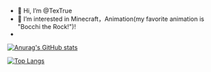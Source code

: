 - 👋 Hi, I’m @TexTrue
- 👀 I’m interested in Minecraft，Animation(my favorite animation is "Bocchi the Rock!")! 
- 

[![Anurag's GitHub stats](https://github-readme-stats.vercel.app/api?username=TexBlock&show_icons=true)](https://github.com/anuraghazra/github-readme-stats) 

[![Top Langs](https://github-readme-stats.vercel.app/api/top-langs/?username=TexBlock&layout=compact)](https://github.com/anuraghazra/github-readme-stats)

